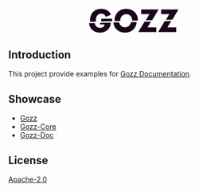 <p align="center">
  <a href="https://github.com/go-zing/gozz" target="_blank">
    <img width="180" src="https://raw.githubusercontent.com/go-zing/gozz-doc/main/docs/.vuepress/public/logo.png" alt="logo">
  </a>
</p>

## Introduction

This project provide examples for [Gozz Documentation](https://go-zing.github.io/gozz).

## Showcase

- [Gozz](https://github.com/go-zing/gozz)
- [Gozz-Core](https://github.com/go-zing/gozz-core)
- [Gozz-Doc](https://github.com/go-zing/gozz-doc)

## License

[Apache-2.0](https://github.com/go-zing/gozz-doc-examples/blob/master/LICENSE)
